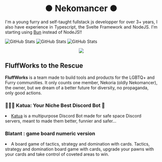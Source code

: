 <h1 align="center">● Nekomancer ● </h1>

<p align="justify">I'm a young furry and self-taught fullstack js developper for over 3+ years, I also have experience in Typescript, the Svelte Framework and NodeJS. I'm starting using <a href="https://bun.sh/">Bun</a> instead of NodeJS!!</p>

![GitHub Stats](https://github-readme-streak-stats.herokuapp.com/?user=nekomancer0&theme=default&hide_border=true) ![GitHub Stats](https://github-readme-stats.vercel.app/api?username=nekomancer0&theme=default&show_icons=true&hide_border=true&count_private=true)
![GitHub Stats](https://github-readme-stats.vercel.app/api/top-langs/?username=nekomancer0&theme=default&show_icons=true&hide_border=true&layout=compact)

<p align="center">
  <a href="https://skillicons.dev">
    <img src="https://skillicons.dev/icons?i=svelte,nodejs,figma,discord,discordjs,github,js,ts,npm,sass,vscode&theme=dark" />
  </a>
</p>

<h2>FluffWorks to the Rescue</h2>
<b>FluffWorks</b> is a team made to build tools and products for the LGBTQ+ and Furry communities. It only counts one member, Nekoria (oldly Nekomancer), the owner, but we dream of a better future for diversity, no propaganda, only good actions.

 <h3>🐾🏳️‍🌈 Katua: Your Niche Best Discord Bot 🤖</h3>
<li><a href="https://github.com/nekomancer0/Katua">Katua</a> is a multipurpose Discord Bot made for safe space Discord servers, meant to made them better, funnier and safer...</li>
 
<h3>Blatant : game board numeric version</h3>
<li>A board game of tactics, strategy and domination with cards. Tactics, strategy and domination board game with cards, upgrade your pawns with your cards and take control of coveted areas to win.</li>
